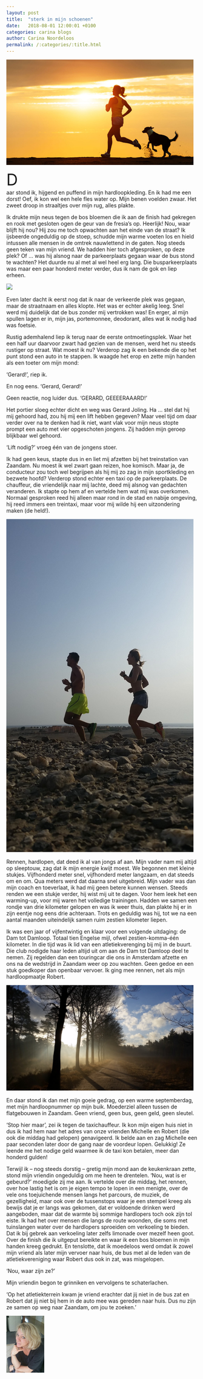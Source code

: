 ```yaml
---
layout: post
title:  "sterk in mijn schoenen"
date:   2018-08-01 12:00:01 +0100
categories: carina blogs
author: Carina Noordeloos
permalink: /:categories/:title.html
---
```

<div style="margin:0 10px 10px 0"><img src="/assets/sterk in mijn schoenen 1.jpg"/></div>

<div style="font-size:300%;font-style:bold">D</div>aar stond ik, hijgend en puffend in mijn hardloopkleding. En ik had me een dorst! Oef, ik kon wel een hele fles water op. Mijn benen voelden zwaar. Het zweet droop in straaltjes over mijn rug, alles plakte.

Ik drukte mijn neus tegen de bos bloemen die ik aan de finish had gekregen en rook met gesloten ogen de geur van de fresia’s op. Heerlijk! Nou, waar blijft hij nou? Hij zou me toch opwachten aan het einde van de straat? Ik ijsbeerde ongeduldig op de stoep, schudde mijn warme voeten los en hield intussen alle mensen in de omtrek nauwlettend in de gaten. Nog steeds geen teken van mijn vriend. We hadden hier toch afgesproken, op deze plek? Of … was hij alsnog naar de parkeerplaats gegaan waar de bus stond te wachten? Het duurde nu al met al wel heel erg lang. Die busparkeerplaats was maar een paar honderd meter verder, dus ik nam de gok en liep erheen.

<div style="margin:0 10px 10px 0"><img src="/assets/sterk in mijn schoenen 2.jpeg"/></div>

Even later dacht ik eerst nog dat ik naar de verkeerde plek was gegaan, maar de straatnaam en alles klopte. Het was er echter akelig leeg. Snel werd mij duidelijk dat de bus zonder mij vertrokken was! En erger, al mijn spullen lagen er in, mijn jas, portemonnee, deodorant, alles wat ik nodig had was foetsie.

Rustig ademhalend liep ik terug naar de eerste ontmoetingsplek. Waar het een half uur daarvoor zwart had gezien van de mensen, werd het nu steeds rustiger op straat. Wat moest ik nu? Verderop zag ik een bekende die op het punt stond een auto in te stappen. Ik waagde het erop en zette mijn handen als een toeter om mijn mond:

‘Gerard!’, riep ik.

En nog eens. ‘Gerard, Gerard!’

Geen reactie, nog luider dus. ‘GERARD, GEEEERAAARD!’

Het portier sloeg echter dicht en weg was Gerard Joling. Ha … stel dat hij mij gehoord had, zou hij mij een lift hebben gegeven? Maar veel tijd om daar verder over na te denken had ik niet, want vlak voor mijn neus stopte prompt een auto met vier opgeschoten jongens. Zij hadden mijn geroep blijkbaar wel gehoord.

‘Lift nodig?’ vroeg één van de jongens stoer.

Ik had geen keus, stapte dus in en liet mij afzetten bij het treinstation van Zaandam. Nu moest ik wel zwart gaan reizen, hoe komisch. Maar ja, de conducteur zou toch wel begrijpen als hij mij zo zag in mijn sportkleding en bezwete hoofd? Verderop stond echter een taxi op de parkeerplaats. De chauffeur, die vriendelijk naar mij lachte, deed mij alsnog van gedachten veranderen. Ik stapte op hem af en vertelde hem wat mij was overkomen. Normaal gesproken reed hij alleen maar rond in de stad en nabije omgeving, hij reed immers een treintaxi, maar voor mij wilde hij een uitzondering maken (de held!).

<div style="margin:0 10px 10px 0"><img src="/assets/sterk in mijn schoenen 3.jpg"/></div>

Rennen, hardlopen, dat deed ik al van jongs af aan. Mijn vader nam mij altijd op sleeptouw, zag dat ik mijn energie kwijt moest. We begonnen met kleine stukjes. Vijfhonderd meter snel, vijfhonderd meter langzaam, en dat steeds om en om. Qua meters werd dat daarna snel uitgebreid. Mijn vader was dan mijn coach en toeverlaat, ik had mij geen betere kunnen wensen. Steeds renden we een stukje verder, hij wist mij uit te dagen. Voor hem leek het een warming-up, voor mij waren het volledige trainingen. Hadden we samen een rondje van drie kilometer gelopen en was ik weer thuis, dan plakte hij er in zijn eentje nog eens drie achteraan. Trots en geduldig was hij, tot we na een aantal maanden uiteindelijk samen ruim zestien kilometer liepen.

Ik was een jaar of vijfentwintig en klaar voor een volgende uitdaging: de Dam tot Damloop. Totaal tien Engelse mijl, ofwel zestien-komma-één kilometer. In die tijd was ik lid van een atletiekverenging bij mij in de buurt. Die club nodigde haar leden altijd uit om aan de Dam tot Damloop deel te nemen. Zij regelden dan een touringcar die ons in Amsterdam afzette en ons na de wedstrijd in Zaandam weer op zou wachten. Geen gedoe en een stuk goedkoper dan openbaar vervoer. Ik ging mee rennen, net als mijn hardloopmaatje Robert.

<div style="margin:0 10px 10px 0"><img src="/assets/sterk in mijn schoenen 4.jpg"/></div>

En daar stond ik dan met mijn goeie gedrag, op een warme septemberdag, met mijn hardloopnummer op mijn buik. Moederziel alleen tussen de flatgebouwen in Zaandam. Geen vriend, geen bus, geen geld, geen sleutel.

‘Stop hier maar’, zei ik tegen de taxichauffeur. Ik kon mijn eigen huis niet in dus ik had hem naar het adres van onze vrienden Michelle en Robert (die ook die middag had gelopen) genavigeerd. Ik belde aan en zag Michelle een paar seconden later door de gang naar de voordeur lopen. Gelukkig! Ze leende me het nodige geld waarmee ik de taxi kon betalen, meer dan honderd gulden!

Terwijl ik – nog steeds dorstig – gretig mijn mond aan de keukenkraan zette, stond mijn vriendin ongeduldig om me heen te drentelen. ‘Nou, wat is er gebeurd?’ moedigde zij me aan. Ik vertelde over die middag, het rennen, over hoe lastig het is om je eigen tempo te lopen in een menigte, over de vele ons toejuichende mensen langs het parcours, de muziek, de gezelligheid, maar ook over de tussenstops waar je een stempel kreeg als bewijs dat je er langs was gekomen, dat er voldoende drinken werd aangeboden, maar dat de warmte bij sommige hardlopers toch ook zijn tol eiste. Ik had het over mensen die langs de route woonden, die soms met tuinslangen water over de hardlopers sproeiden om verkoeling te bieden. Dat ik bij gebrek aan verkoeling later zelfs limonade over mezelf heen goot. Over de finish die ik uitgeput bereikte en waar ik een bos bloemen in mijn handen kreeg gedrukt. En tenslotte, dat ik moedeloos werd omdat ik zowel mijn vriend als later mijn vervoer naar huis, de bus met al de leden van de atletiekvereniging waar Robert dus ook in zat, was misgelopen.

‘Nou, waar zijn ze?’

Mijn vriendin begon te grinniken en vervolgens te schaterlachen.

‘Op het atletiekterrein kwam je vriend erachter dat jij niet in de bus zat en Robert dat jij niet bij hem in de auto mee was gereden naar huis. Dus nu zijn ze samen op weg naar Zaandam, om jou te zoeken.’

<div style="margin:0 10px 10px 0"><img src="/assets/Carina - profiel 2019.jpg" alt="Carina Noordeloos" width="100"/></div>
